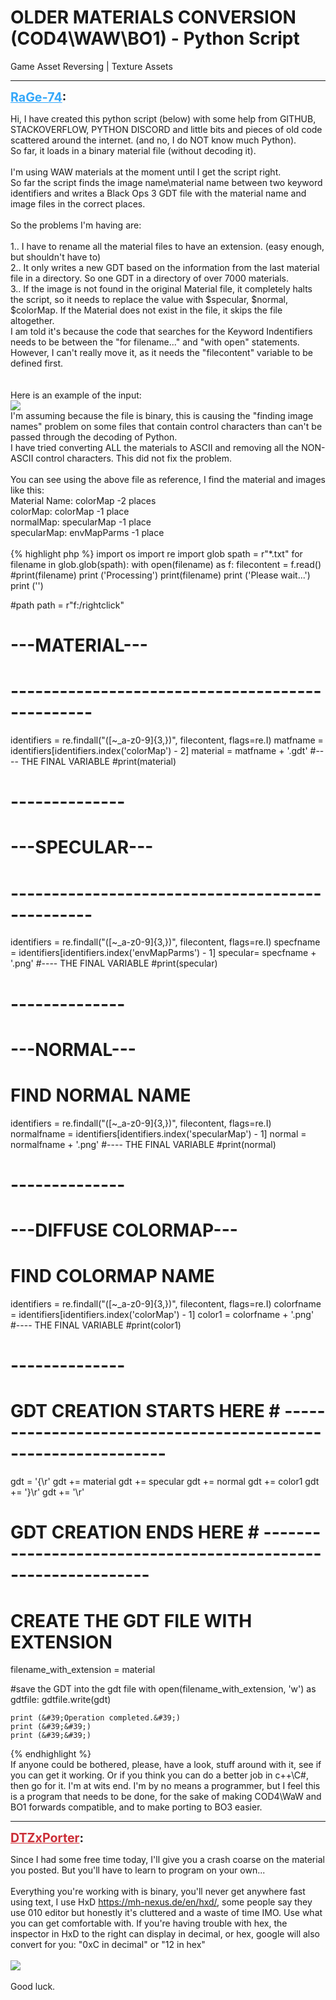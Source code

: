 # OLDER MATERIALS CONVERSION (COD4\WAW\BO1) - Python Script
Game Asset Reversing | Texture Assets

---
<strong style="font-size: 1.4em;"><span style="text-decoration: underline;text-decoration-color: #34a7f9;"><span style="color:#34a7f9;">RaGe-74</span></span>:</strong>

<p>Hi, I have created this python script (below) with some help from GITHUB, STACKOVERFLOW, PYTHON DISCORD and little bits and pieces of old code scattered around the internet. (and no, I do NOT know much Python).<br />So far, it loads in a binary material file (without decoding it).<br /><br />I&#39;m using WAW materials at the moment until I get the script right.<br />So far the script finds the image name\material name between two keyword identifiers and writes a Black Ops 3 GDT file with the material name and image files in the correct places.<br /><br />So the problems I&#39;m having are:<br /><br />1.. I have to rename all the material files to have an extension. (easy enough, but shouldn&#39;t have to)<br />2.. It only writes a new GDT based on the information from the last material file in a directory.  So one GDT in a directory of over 7000 materials.<br />3.. If the image is not found in the original Material file, it completely halts the script, so it needs to replace the value with $specular, $normal, $colorMap. If the Material does not exist in the file, it skips the file altogether.<br />I am told it&#39;s because the code that searches for the Keyword Indentifiers needs to be between the &quot;for filename...&quot; and &quot;with open&quot; statements. However, I can&#39;t really move it, as it needs the &quot;filecontent&quot; variable to be defined first.<br /><br /><br />Here is an example of the input:<br /><img style="max-width: 500px;" src="{{ '/wiki/threads/assets/a.574.png' | relative_url }}"><br />I&#39;m assuming because the file is binary, this is causing the &quot;finding image names&quot; problem on some files that contain control characters than can&#39;t be passed through the decoding of Python.<br />I have tried converting ALL the materials to ASCII and removing all the NON-ASCII control characters. This did not fix the problem.<br /><br />You can see using the above file as reference, I find the material and images like this:     <br />Material Name: colorMap -2 places<br />colorMap: colorMap -1 place<br />normalMap: specularMap -1 place<br />specularMap: envMapParms -1 place<br /><br />{% highlight php %}
import os
import re
import glob
spath = r&quot;*.txt&quot;
for filename in glob.glob(spath):
    with open(filename) as f:
        filecontent = f.read()
#print(filename)
print (&#39;Processing&#39;)
print(filename)
print (&#39;Please wait...&#39;)
print (&#39;&#39;)



#path
path = r&quot;f:/rightclick&quot;

# ---MATERIAL---
# ------------------------------------------------
identifiers = re.findall(&quot;([~_a-z0-9]{3,})&quot;, filecontent, flags=re.I)
matfname = identifiers[identifiers.index(&#39;colorMap&#39;) - 2]
material = matfname + &#39;.gdt&#39;
#---- THE FINAL VARIABLE
#print(material)
# --------------

# ---SPECULAR---
# ------------------------------------------------
identifiers = re.findall(&quot;([~_a-z0-9]{3,})&quot;, filecontent, flags=re.I)
specfname = identifiers[identifiers.index(&#39;envMapParms&#39;) - 1]
specular= specfname + &#39;.png&#39;
#---- THE FINAL VARIABLE
#print(specular)
# --------------

# ---NORMAL---
# FIND NORMAL NAME
identifiers = re.findall(&quot;([~_a-z0-9]{3,})&quot;, filecontent, flags=re.I)
normalfname = identifiers[identifiers.index(&#39;specularMap&#39;) - 1]
normal = normalfname + &#39;.png&#39;
#---- THE FINAL VARIABLE
#print(normal)
# --------------

# ---DIFFUSE COLORMAP---
# FIND COLORMAP NAME
identifiers = re.findall(&quot;([~_a-z0-9]{3,})&quot;, filecontent, flags=re.I)
colorfname = identifiers[identifiers.index(&#39;colorMap&#39;) - 1]
color1 = colorfname + &#39;.png&#39;
#---- THE FINAL VARIABLE
#print(color1)
# --------------


# GDT CREATION STARTS HERE # --------------------------------------------------------------

gdt = &#39;{\r&#39;
gdt += material
gdt += specular
gdt += normal
gdt += color1
gdt += &#39;}\r&#39;
gdt += &#39;\r&#39;
# GDT CREATION ENDS HERE # --------------------------------------------------------------

# CREATE THE GDT FILE WITH EXTENSION
filename_with_extension = material

#save the GDT into the gdt file
with open(filename_with_extension, &#39;w&#39;) as gdtfile:
    gdtfile.write(gdt)
   
    print (&#39;Operation completed.&#39;)
    print (&#39;&#39;)
    print (&#39;&#39;)

{% endhighlight %}
<br />If anyone could be bothered, please, have a look, stuff around with it, see if you can get it working. Or if you think you can do a better job in c++\C#, then go for it. I&#39;m at wits end. I&#39;m by no means a programmer, but I feel this is a program that needs to be done, for the sake of making COD4\WaW and BO1 forwards compatible, and to make porting to BO3 easier.</p>

---
<strong style="font-size: 1.4em;"><span style="text-decoration: underline;text-decoration-color: #CB2D36;"><span style="color:#CB2D36;">DTZxPorter</span></span>:</strong>

<p>Since I had some free time today, I&#39;ll give you a crash coarse on the material you posted. But you&#39;ll have to learn to program on your own...<br /><br />Everything you&#39;re working with is binary, you&#39;ll never get anywhere fast using text, I use HxD <a href="https://mh-nexus.de/en/hxd/">https://mh-nexus.de/en/hxd/</a>, some people say they use 010 editor but honestly it&#39;s cluttered and a waste of time IMO. Use what you can get comfortable with. If you&#39;re having trouble with hex, the inspector in HxD to the right can display in decimal, or hex, google will also convert for you: &quot;0xC in decimal&quot; or &quot;12 in hex&quot;<br /><br /><img style="max-width: 500px;" src="{{ '/wiki/threads/assets/a.575.png' | relative_url }}"><br /><br />Good luck.</p>
